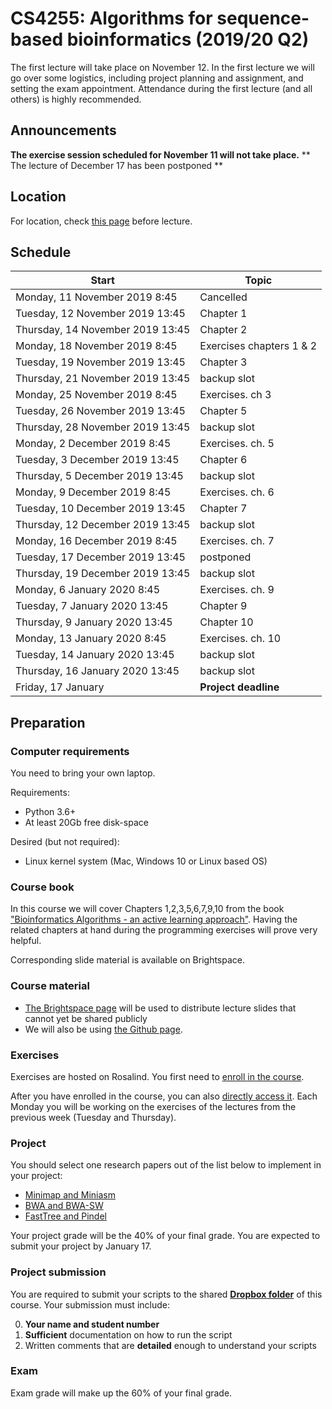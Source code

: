 # CS4255: Algorithms for sequence-based bioinformatics (2019/20 Q2) #


The first lecture will take place on November 12. In the first lecture we will go over some logistics, including project planning and assignment, and setting the exam appointment. Attendance during the first lecture (and all others) is highly recommended.

## Announcements
**The exercise session scheduled for November 11 will not take place.**
** The lecture of December 17 has been postponed **

## Location

For location, check [this page](https://mytimetable.tudelft.nl/) before lecture.

## Schedule

Start | 	Topic
---|---
Monday, 11 November 2019 8:45 	|  Cancelled
Tuesday, 12 November 2019 13:45	 	|  Chapter 1
Thursday, 14 November 2019 13:45	 	|  Chapter 2
Monday, 18 November 2019 8:45	 	|  Exercises chapters 1 & 2
Tuesday, 19 November 2019 13:45	 	|  Chapter 3
Thursday, 21 November 2019 13:45	 	|  backup slot
Monday, 25 November 2019 8:45	 	|  Exercises. ch 3
Tuesday, 26 November 2019 13:45	 	|  Chapter 5
Thursday, 28 November 2019 13:45	 	|  backup slot
Monday, 2 December 2019 8:45	 	|  Exercises. ch. 5 
Tuesday, 3 December 2019 13:45	 	|  Chapter 6
Thursday, 5 December 2019 13:45	 	|  backup slot
Monday, 9 December 2019 8:45	 	|  Exercises. ch. 6 
Tuesday, 10 December 2019 13:45	 	|  Chapter 7
Thursday, 12 December 2019 13:45	 	|  backup slot
Monday, 16 December 2019 8:45	 	|  Exercises. ch. 7
Tuesday, 17 December 2019 13:45	 	|  postponed
Thursday, 19 December 2019 13:45	 	|  backup slot
Monday, 6 January 2020 8:45	 	|  Exercises. ch. 9
Tuesday, 7 January 2020 13:45	 	|  Chapter 9
Thursday, 9 January 2020 13:45	 	|  Chapter 10
Monday, 13 January 2020 8:45	 	|  Exercises. ch. 10
Tuesday, 14 January 2020 13:45	 	|  backup slot
Thursday, 16 January 2020 13:45	 	|  backup slot
Friday, 17 January	 	|  **Project deadline**

## Preparation
### Computer requirements
You need to bring your own laptop. 

Requirements: 
* Python 3.6+
* At least 20Gb free disk-space

Desired (but not required): 
* Linux kernel system (Mac, Windows 10 or Linux based OS)

### Course book
In this course we will cover Chapters 1,2,3,5,6,7,9,10 from the book ["Bioinformatics Algorithms - an active learning approach"][book]. Having the related chapters at hand during the programming exercises will prove very helpful.

Corresponding slide material is available on Brightspace.

### Course material

- [The Brightspace page][bs] will be used to distribute lecture slides that cannot yet be shared publicly
- We will also be using [the Github page](https://abeellab.github.io/cs4255/).

### Exercises 
Exercises are hosted on Rosalind. You first need to [enroll in the course](http://rosalind.info/classes/enroll/9c5fec1841/).

After you have enrolled in the course, you can also [directly access it][ex]. Each Monday you will be working on the exercises of the lectures from the previous week (Tuesday and Thursday). 

### Project
You should select one research papers out of the list below to implement in your project:
- [Minimap and Miniasm][minimap]
- [BWA and BWA-SW][bwa]
- [FastTree and Pindel][fastpin]

Your project grade will be the 40% of your final grade. You are expected to submit your project by January 17.

### Project submission

You are required to submit your scripts to the shared __[Dropbox folder](https://www.dropbox.com/request/lN9nsHxnbUisEs6m5vsP)__ of this course. Your submission must include:

0. **Your name and student number**
1. __Sufficient__ documentation on how to run the script 
2. Written comments that are __detailed__ enough to understand your scripts

### Exam
Exam grade will make up the 60% of your final grade.



[bs]: https://brightspace.tudelft.nl/d2l/home/212966
[ex]: http://rosalind.info/classes/661/
[book]: http://bioinformaticsalgorithms.com/
[minimap]: https://abeellab.github.io/cs4255/minimap-doc.html
[bwa]: https://abeellab.github.io/cs4255/bwa-doc.html
[fastpin]: https://abeellab.github.io/cs4255/fastpin-doc.html
